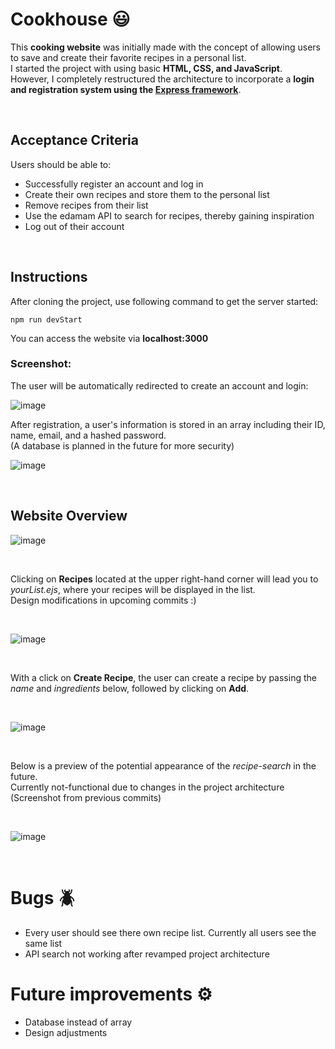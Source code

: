 # Cookhouse 😃

This __cooking website__ was initially made with the concept of allowing users to save and create their favorite recipes in a personal list.<br> 
I started the project with using basic __HTML, CSS, and JavaScript__.<br> 
However, I completely restructured the architecture to incorporate a __login and registration system using the [Express framework](https://expressjs.com/de/)__.

<br />

## Acceptance Criteria

Users should be able to:

- Successfully register an account and log in
- Create their own recipes and store them to the personal list
- Remove recipes from their list
- Use the edamam API to search for recipes, thereby gaining inspiration
- Log out of their account

<br />

## Instructions

After cloning the project, use following command to get the server started:

```
npm run devStart
```
You can access the website via __localhost:3000__


### Screenshot:
The user will be automatically redirected to create an account and login:

![image](https://github.com/adriianoo/cookhouse/assets/84389909/70b705f6-789e-45d1-b3cf-480fa8482b88)

After registration, a user's information is stored in an array including their ID, name, email, and a hashed password.<br>
(A database is planned in the future for more security)

![image](https://github.com/adriianoo/cookhouse/assets/84389909/71c00643-37ff-4e8e-aa61-03d9d7dbc4f6)

<br />

## Website Overview

![image](https://github.com/adriianoo/cookhouse/assets/84389909/29a9ac29-48ed-4d05-acb1-9001166630a2)


<br />

Clicking on __Recipes__ located at the upper right-hand corner will lead you to _yourList.ejs_, where your recipes will be displayed in the list.
<br />Design modifications in upcoming commits :)

<br />

![image](https://github.com/adriianoo/cookhouse/assets/84389909/070b0e08-ffb3-44f1-868c-535ed6b54b15)


<br />

With a click on __Create Recipe__, the user can create a recipe by passing the _name_ and _ingredients_ below, followed by clicking on __Add__.

<br />

![image](https://github.com/adriianoo/cookhouse/assets/84389909/04b61f7a-8a08-469c-87e0-f1f68bd07a12)


<br />

Below is a preview of the potential appearance of the _recipe-search_ in the future.<br>
Currently not-functional due to changes in the project architecture<br>
(Screenshot from previous commits)

<br />

![image](https://github.com/adriianoo/recipes-website/assets/84389909/b48f1278-c7f4-4a6b-b07e-8624a75644f7)

<br />

# Bugs 🪲
- Every user should see there own recipe list. Currently all users see the same list
- API search not working after revamped project architecture

# Future improvements ⚙️
- Database instead of array
- Design adjustments
